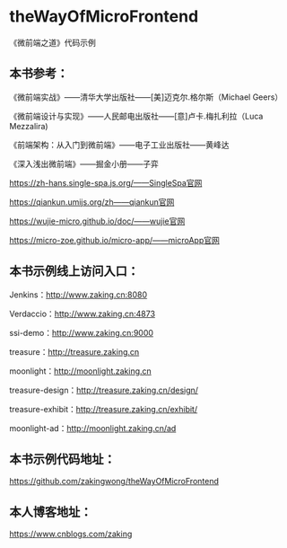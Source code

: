# theWayOfMicroFrontend
《微前端之道》代码示例


## 本书参考：
《微前端实战》——清华大学出版社——[美]迈克尔.格尔斯（Michael Geers）

《微前端设计与实现》——人民邮电出版社——[意]卢卡.梅扎利拉（Luca Mezzalira)

《前端架构：从入门到微前端》——电子工业出版社——黄峰达

《深入浅出微前端》——掘金小册——子弈

https://zh-hans.single-spa.js.org/——SingleSpa官网

https://qiankun.umijs.org/zh——qiankun官网

https://wujie-micro.github.io/doc/——wujie官网

https://micro-zoe.github.io/micro-app/——microApp官网


## 本书示例线上访问入口：
Jenkins：http://www.zaking.cn:8080

Verdaccio：http://www.zaking.cn:4873

ssi-demo：http://www.zaking.cn:9000

treasure：http://treasure.zaking.cn

moonlight：http://moonlight.zaking.cn

treasure-design：http://treasure.zaking.cn/design/

treasure-exhibit：http://treasure.zaking.cn/exhibit/

moonlight-ad：http://moonlight.zaking.cn/ad

## 本书示例代码地址：
https://github.com/zakingwong/theWayOfMicroFrontend

## 本人博客地址：
https://www.cnblogs.com/zaking